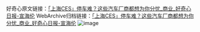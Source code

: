 好奇心原文链接：[「上海CES」停车难？这些汽车厂商都想为你分忧_商业_好奇心日报-宣海伦](https://www.qdaily.com/articles/10060.html)
WebArchive归档链接：[「上海CES」停车难？这些汽车厂商都想为你分忧_商业_好奇心日报-宣海伦](http://web.archive.org/web/20190623155531/https://www.qdaily.com/articles/10060.html)
![image](http://ww3.sinaimg.cn/large/007d5XDply1g3vuxmphgqj30u05rke81)